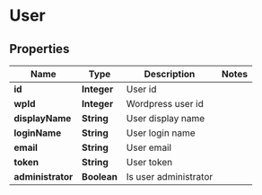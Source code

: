 
# User

## Properties
Name | Type | Description | Notes
------------ | ------------- | ------------- | -------------
**id** | **Integer** | User id | 
**wpId** | **Integer** | Wordpress user id | 
**displayName** | **String** | User display name | 
**loginName** | **String** | User login name | 
**email** | **String** | User email | 
**token** | **String** | User token | 
**administrator** | **Boolean** | Is user administrator | 



